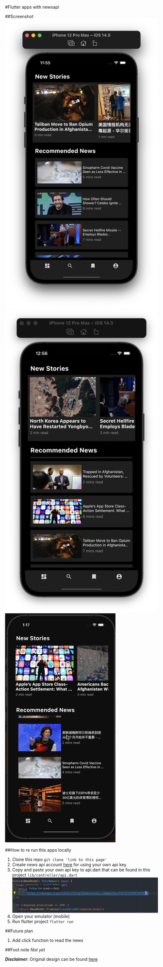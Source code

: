 #Flutter apps with newsapi

##Screenshot
![image1](images/image1.png)
![image2](images/image2.png)
![gif1](images/giif1.gif)

##How to re run this apps locally

1. Clone this repo `git clone 'link to this page'`
2. Create news api account [here](https://newsapi.org/) for using your own api key
3. Copy and paste your own api key to api.dart that can be found in this project `lib/controller/api.dart`
   ![Api key](images/apikey.png)
4. Open your emulator (mobile)
5. Run flutter project `flutter run`

##Future plan

1. Add click function to read the news

##Foot note
_Not yet_

**_Disclaimer_**: Original design can be found [here](https://dribbble.com/shots/13230921-News-Mobile-App/attachments/4833476?mode=media)

